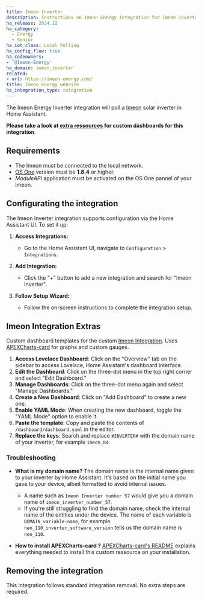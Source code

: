 ```yaml
---
title: Imeon Inverter
description: Instructions on Imeon Energy Integration for Imeon inverters with Home Assistant.
ha_release: 2024.12
ha_category:
  - Energy
  - Sensor
ha_iot_class: Local Polling
ha_config_flow: true
ha_codeowners:
- '@Imeon-Energy'
ha_domain: imeon_inverter
related:
- url: https://imeon-energy.com/
title: Imeon Energy website
ha_integration_type: integration
---
```


The Imeon Energy Inverter integration will poll a [Imeon](https://imeon-energy.com/) solar inverter in Home Assistant.

**Please take a look at [extra ressources](https://github.com/Imeon-Inverters-for-Home-Assistant/imeon-integration-extras) for custom dashboards for this integration**.

## Requirements

- The Imeon must be connected to the local network.
- [OS One](https://imeon-energy.com/os-one/) version must be **1.8.4** or higher.
- *ModuleAPI* application must be activated on the OS One pannel of your Imeon.

## Configurating the integration

The Imeon Inverter integration supports configuration via the Home Assistant UI. To set it up:

1. **Access Integrations:**
   - Go to the Home Assistant UI, navigate to `Configuration` > `Integrations`.

2. **Add Integration:**
   - Click the "+" button to add a new integration and search for "Imeon Inverter".

3. **Follow Setup Wizard:**
   - Follow the on-screen instructions to complete the integration setup.

## Imeon Integration Extras

Custom dashboard templates for the custom [Imeon Integration](https://github.com/Imeon-Inverters-for-Home-Assistant/imeon-integration). Uses [APEXCharts-card](https://github.com/RomRider/apexcharts-card/blob/master/README.md#data_generator-option) for graphs and custom gauges.

1. **Access Lovelace Dashboard**: Click on the "Overview" tab on the sidebar to access Lovelace, Home Assistant's dashboard interface.
2. **Edit the Dashboard**: Click on the three-dot menu in the top right corner and select "Edit Dashboard."
3. **Manage Dashboards**: Click on the three-dot menu again and select "Manage Dashboards."
4. **Create a New Dashboard**: Click on "Add Dashboard" to create a new one.
5. **Enable YAML Mode**: When creating the new dashboard, toggle the "YAML Mode" option to enable it.
6. **Paste the template**: Copy and paste the contents of `/dashboard/dashboard.yaml` in the editor.
7. **Replace the keys**: Search and replace `#INVERTER#` with the domain name of your inverter, for example `imeon_84`.

### Troubleshooting

-  **What is my domain name?** The domain name is the internal name given to your inverter by Home Assistant. It's based on the initial name you gave to your device, albeit formatted to avoid internal issues. 
    - A name such as `Imeon Inverter number 57` would give you a domain name of `imeon_inverter_number_57`.
    - If you're still struggling to find the domain name, check the internal name of the entities under the device. The name of each variable is `DOMAIN_variable-name`, for example `neo_110_inverter_software_version` tells us the domain name is `neo_110`.

- **How to install APEXCharts-card ?** [APEXCharts-card's README](https://github.com/RomRider/apexcharts-card/blob/master/README.md#data_generator-option) explains everything needed to install this custom ressource on your installation.

## Removing the integration

This integration follows standard integration removal. No extra steps are required.
